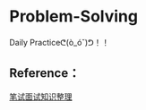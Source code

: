 # Problem-Solving

Daily Practiceᕦ\(ò\_óˇ\)ᕤ！！

<extoc></extoc>
## Reference：

[笔试面试知识整理](https://hit-alibaba.github.io/interview/basic/algo/Sorting.html)





